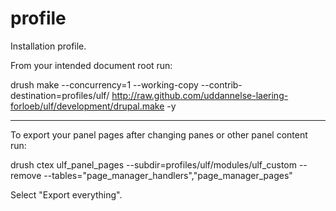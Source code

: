 profile
=======

Installation profile.

From your intended document root run:

drush make --concurrency=1 --working-copy --contrib-destination=profiles/ulf/ http://raw.github.com/uddannelse-laering-forloeb/ulf/development/drupal.make -y


------------------------------


To export your panel pages after changing panes or other panel content run:

drush ctex ulf_panel_pages --subdir=profiles/ulf/modules/ulf_custom --remove --tables="page_manager_handlers","page_manager_pages"

Select "Export everything".